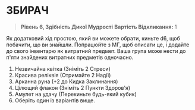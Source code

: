 ﻿# ЗБИРАЧ

> **Рівень 6, Здібність Дикої Мудрості**
> **Вартість Відкликання:** 1

Як додатковий хід простою, який ви можете обрати, киньте d6, щоб побачити, що ви знайшли. Попрацюйте з МГ, щоб описати це, і додайте до свого інвентарю як витратний предмет. Ваша група може нести до п'яти знайдених витратних предметів одночасно.

1.  Незвичайна квітка (Зніміть 2 Стреси)
2.  Красива реліквія (Отримайте 2 Надії)
3.  Арканна руна (+2 до Кидка Заклинання)
4.  Цілющий флакон (Зніміть 2 Пункти Здоров'я)
5.  Амулет на удачу (Перекиньте будь-який кубик)
6.  Оберіть один із варіантів вище.